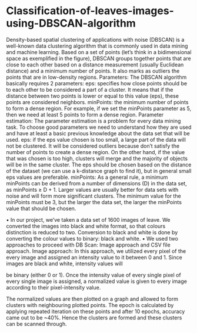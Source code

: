 # Classification-of-leaves-images-using-DBSCAN-algorithm
Density-based spatial clustering of applications with noise (DBSCAN) is a well-known data clustering algorithm that is commonly used in data mining and machine learning.
Based on a set of points (let’s think in a bidimensional space as exemplified in the figure), DBSCAN groups together points that are close to each other based on a distance measurement (usually Euclidean distance) and a minimum number of points. It also marks as outliers the points that are in low-density regions.
Parameters:
The DBSCAN algorithm basically requires 2 parameters:
eps: specifies how close points should be to each other to be considered a part of a cluster. It means that if the distance between two points is lower or equal to this value (eps), these points are considered neighbors.
minPoints: the minimum number of points to form a dense region. For example, if we set the minPoints parameter as 5, then we need at least 5 points to form a dense region.
Parameter estimation:
The parameter estimation is a problem for every data mining task. To choose good parameters we need to understand how they are used and have at least a basic previous knowledge about the data set that will be used.
eps: if the eps value chosen is too small, a large part of the data will not be clustered. It will be considered outliers because don’t satisfy the number of points to create a dense region. On the other hand, if the value that was chosen is too high, clusters will merge and the majority of objects will be in the same cluster. The eps should be chosen based on the distance of the dataset (we can use a k-distance graph to find it), but in general small eps values are preferable.
minPoints: As a general rule, a minimum minPoints can be derived from a number of dimensions (D) in the data set, as minPoints ≥ D + 1. Larger values are usually better for data sets with noise and will form more significant clusters. The minimum value for the minPoints must be 3, but the larger the data set, the larger the minPoints value that should be chosen.

•	In our project, we’ve taken a data set of 1600 images of leave. We converted the images into black and white format, so that colours distinction is reduced to two. Conversion to black and white is done by converting the colour values to binary: black and white.
•	We used two approaches to proceed with DB Scan: Image approach and CSV file approach.
Image approach: In this approach, we utilized every pixel of the every image and assigned an intensity value to it between 0 and 1. Since images are black and white, intensity values will
 
be binary (either 0 or 1). Once the intensity value of every single pixel of every single image is assigned, a normalized value is given to every image according to their pixel-intensity value.


The normalized values are then plotted on a graph and allowed to form clusters with neighbouring plotted points. The epoch is calculated by applying repeated iteration on these points and after 10 epochs, accuracy came out to be ~40%. Hence the clusters are formed and these clusters can be scanned through.
